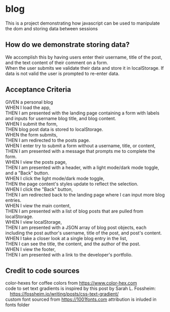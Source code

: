 # blog
This is a project demonstrating how javascript can be used to manipulate the dom and storing data between sessions

## How do we demonstrate storing data?
We accomplish this by having users enter their username, title of the post, and the text content of their comment on a form.  
When the user submits we validate their data and store it in localStorage.  If data is not valid the user is prompted to re-enter data.

## Acceptance Criteria
GIVEN a personal blog<br>
WHEN I load the app,<br>
THEN I am presented with the landing page containing a form with labels and inputs for username blog title, and blog content.<br>
WHEN I submit the form,<br>
THEN blog post data is stored to localStorage.<br>
WHEN the form submits,<br>
THEN I am redirected to the posts page.<br>
WHEN I enter try to submit a form without a username, title, or content,<br>
THEN I am presented with a message that prompts me to complete the form.<br>
WHEN I view the posts page,<br>
THEN I am presented with a header, with a light mode/dark mode toggle, and a "Back" button.<br>
WHEN I click the light mode/dark mode toggle,<br>
THEN the page content's styles update to reflect the selection.<br>
WHEN I click the "Back" button,<br>
THEN I am redirected back to the landing page where I can input more blog entries.<br>
WHEN I view the main content,<br>
THEN I am presented with a list of blog posts that are pulled from localStorage.<br>
WHEN I view localStorage,<br>
THEN I am presented with a JSON array of blog post objects, each including the post author's username, title of the post, and post's content.<br>
WHEN I take a closer look at a single blog entry in the list,<br>
THEN I can see the title, the content, and the author of the post.<br>
WHEN I view the footer,<br>
THEN I am presented with a link to the developer's portfolio.<br>

## Credit to code sources
color-hexes for coffee colors from https://www.color-hex.com<br>
code to set text gradients is inspired by this post by Sarah L. Fossheim:<br>
    <span style="margin-left: 1em">https://fossheim.io/writing/posts/css-text-gradient/</span><br>
custom font sourced from https://1001fonts.com attribution is inluded in fonts folder<br>